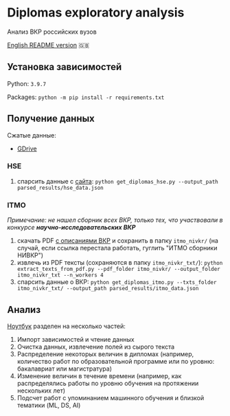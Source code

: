 # Diplomas exploratory analysis

Анализ ВКР российских вузов

[English README version](README_en.md) 🇬🇧

## Установка зависимостей

Python: `3.9.7`

Packages: `python -m pip install -r requirements.txt`

## Получение данных

Сжатые данные:
* [GDrive](https://drive.google.com/drive/folders/1jHQWitJkqHN23rJa8OX3vpvJg_osRz13?usp=sharing)

### HSE

1. спарсить данные с [сайта](https://www.hse.ru/edu/vkr/?language=ru): `python get_diplomas_hse.py --output_path parsed_results/hse_data.json`

### ITMO

*Примечание: не нашел сборник всех ВКР, только тех, что участвовали в конкурсе __научно-исследовательских ВКР__*

1. скачать PDF [с описаниями ВКР](https://research.itmo.ru/ru/stat/48/nivkr.htm) и сохранить в папку `itmo_nivkr/` (на случай, если ссылка перестала работать, гуглить "ИТМО сборники НИВКР")
2. извлечь из PDF тексты (сохраняются в папку `itmo_nivkr_txt/`): `python extract_texts_from_pdf.py --pdf_folder itmo_nivkr/ --output_folder itmo_nivkr_txt --n_workers 4`
3. спарсить данные о ВКР: `python get_diplomas_itmo.py --txts_folder itmo_nivkr_txt/ --output_path parsed_results/itmo_data.json`

## Анализ

[Ноутбук](analysis.ipynb) разделен на несколько частей:

1. Импорт зависимостей и чтение данных
2. Очистка данных, извлечение полей из сырого текста
3. Распределение некоторых величин в дипломах (например, количество работ по образовательной программе или по уровню: бакалавриат или магистратура)
4. Изменение величин в течение времени (например, как распределялись работы по уровню обучения на протяжении нескольких лет)
5. Подсчет работ с упоминанием машинного обучения и близкой тематики (ML, DS, AI)
